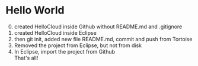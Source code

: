 Hello World
===========

0) created HelloCloud inside Github without README.md and .gitignore
1) created HelloCloud inside Eclipse<br>
2) then git init, added new file README.md, commit and push from Tortoise<br>
3) Removed the project from Eclipse, but not from disk<br>
4) In Eclipse, import the project from Github<br>
That's all!